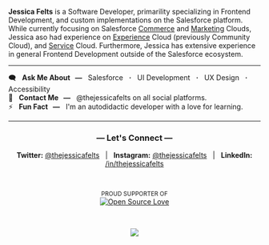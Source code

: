 </div> 

<strong>Jessica Felts</strong> is a Software Developer, primarility specializing in Frontend Development, and custom implementations on the Salesforce platform. While currently focusing on Salesforce [Commerce](https://www.salesforce.com/products/commerce-cloud/overview/) and [Marketing](https://www.salesforce.com/products/marketing-cloud/overview/) Clouds, Jessica aso had experience on [Experience](https://www.salesforce.com/products/experience-cloud/overview/) Cloud (previously Community Cloud), and [Service](https://www.salesforce.com/products/service-cloud/overview/) Cloud. Furthermore, Jessica has extensive experience in general Frontend Development outside of the Salesforce ecosystem.
<br /><hr>
🗨️ &nbsp; <strong>Ask Me About &nbsp; &mdash;</strong> &nbsp; Salesforce &nbsp; <strong>&centerdot;</strong> &nbsp; UI Development &nbsp; <strong>&centerdot;</strong> &nbsp; UX Design &nbsp; <strong>&centerdot;</strong> &nbsp; Accessibility<br />
💌 &nbsp; <strong>Contact Me &nbsp; &mdash;</strong> &nbsp; @thejessicafelts on all social platforms.<br />
⚡ &nbsp; <strong>Fun Fact &nbsp; &mdash;</strong> &nbsp; I'm an autodidactic developer with a love for learning.
<br />
  
<hr>
<div align="center">
  
### &mdash; Let's Connect &mdash;

**Twitter:** [@thejessicafelts](https://www.twitter.com/thejessicafelts) &nbsp; &vert; &nbsp; **Instagram:** [@thejessicafelts](https://www.instagram.com/thejessicafelts) &nbsp; &vert; &nbsp; **LinkedIn:** [/in/thejessicafelts](https://www.linkedin.com/in/thejessicafelts)

</div>

<div align="center">

  <br />
  
<sub>PROUD SUPPORTER OF</sub><br/>
[![Open Source Love](https://firstcontributions.github.io/open-source-badges/badges/open-source-v1/open-source-200x33.png)](https://github.com/firstcontributions/open-source-badges)

  <br />

![](https://komarev.com/ghpvc/?username=thejessicafelts&label=Visitors&color=cd395e)

</div>
